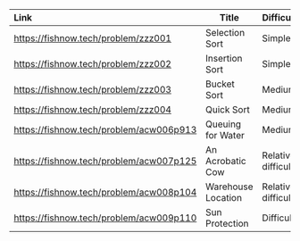 | Link                                    | Title              | Difficulty           |
| :-------------------------------------- | ------------------ | -------------------- |
| https://fishnow.tech/problem/zzz001     | Selection Sort     | Simple               |
| https://fishnow.tech/problem/zzz002     | Insertion Sort     | Simple               |
| https://fishnow.tech/problem/zzz003     | Bucket Sort        | Medium               |
| https://fishnow.tech/problem/zzz004     | Quick Sort         | Medium               |
| https://fishnow.tech/problem/acw006p913 | Queuing for Water  | Medium               |
| https://fishnow.tech/problem/acw007p125 | An Acrobatic Cow   | Relatively difficult |
| https://fishnow.tech/problem/acw008p104 | Warehouse Location | Relatively difficult |
| https://fishnow.tech/problem/acw009p110 | Sun Protection     | Difficult            |



